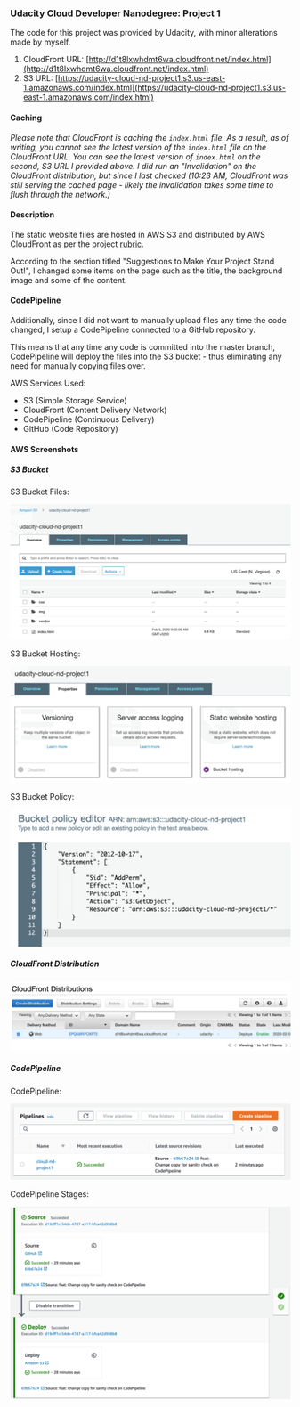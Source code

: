 ### Udacity Cloud Developer Nanodegree: Project 1

The code for this project was provided by Udacity, with minor alterations made by myself. 

1. CloudFront URL: [http://d1t8lxwhdmt6wa.cloudfront.net/index.html](http://d1t8lxwhdmt6wa.cloudfront.net/index.html)
2. S3 URL: [https://udacity-cloud-nd-project1.s3.us-east-1.amazonaws.com/index.html](https://udacity-cloud-nd-project1.s3.us-east-1.amazonaws.com/index.html)

#### Caching 

*Please note that CloudFront is caching the `index.html` file. As a result, as of writing, you cannot see the latest version of the `index.html` file on the CloudFront URL. You can see the latest version of `index.html` on the second, S3 URL I provided above. I did run an "Invalidation" on the CloudFront distribution, but since I last checked (10:23 AM, CloudFront was still serving the cached page - likely the invalidation takes some time to flush through the network.)*

#### Description

The static website files are hosted in AWS S3 and distributed by AWS CloudFront as per the project [rubric](https://review.udacity.com/#!/rubrics/2573/view). 

According to the section titled "Suggestions to Make Your Project Stand Out!", I changed some items on the page such as the title, the background image and some of the content.


#### CodePipeline

Additionally, since I did not want to manually upload files any time the code changed, I setup a CodePipeline connected to a GitHub repository. 

This means that any time any code is committed into the master branch, CodePipeline will deploy the files into the S3 bucket - thus eliminating any need for manually copying files over. 

AWS Services Used:

* S3 (Simple Storage Service)
* CloudFront (Content Delivery Network)
* CodePipeline (Continuous Delivery)
* GitHub (Code Repository)

#### AWS Screenshots

##### S3 Bucket

S3 Bucket Files:

![S3 Bucket](/img/project/s3-bucket.png)

S3 Bucket Hosting:

![S3 Bucket](/img/project/s3-bucket-hosting.png)

S3 Bucket Policy:

![S3 Bucket](/img/project/s3-bucket-policy.png)

##### CloudFront Distribution

![CloudFront Distribution](/img/project/cloudfront-dist.png)


##### CodePipeline

CodePipeline:

![CodePipeline](/img/project/codepipeline.png)

CodePipeline Stages:

![CodePipeline Stages](/img/project/codepipeline-stages.png)